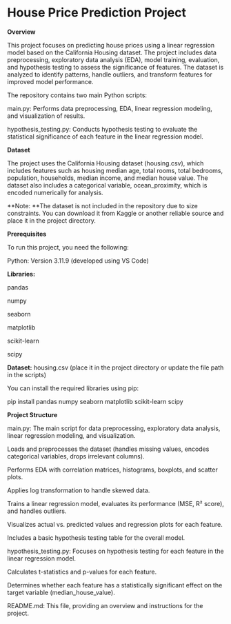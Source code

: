 # **House Price Prediction Project**

**Overview**

This project focuses on predicting house prices using a linear regression model based on the California Housing dataset. The project includes data preprocessing, exploratory data analysis (EDA), model training, evaluation, and hypothesis testing to assess the significance of features. The dataset is analyzed to identify patterns, handle outliers, and transform features for improved model performance.

The repository contains two main Python scripts:


main.py: Performs data preprocessing, EDA, linear regression modeling, and visualization of results.


hypothesis_testing.py: Conducts hypothesis testing to evaluate the statistical significance of each feature in the linear regression model.



**Dataset**

The project uses the California Housing dataset (housing.csv), which includes features such as housing median age, total rooms, total bedrooms, population, households, median income, and median house value. The dataset also includes a categorical variable, ocean_proximity, which is encoded numerically for analysis.

**Note: **The dataset is not included in the repository due to size constraints. You can download it from Kaggle or another reliable source and place it in the project directory.

**Prerequisites**

To run this project, you need the following:

Python: Version 3.11.9 (developed using VS Code)

**Libraries:**


pandas

numpy



seaborn

matplotlib

scikit-learn

scipy

**Dataset:** housing.csv (place it in the project directory or update the file path in the scripts)

You can install the required libraries using pip:

pip install pandas numpy seaborn matplotlib scikit-learn scipy

**Project Structure**





main.py: The main script for data preprocessing, exploratory data analysis, linear regression modeling, and visualization.





Loads and preprocesses the dataset (handles missing values, encodes categorical variables, drops irrelevant columns).



Performs EDA with correlation matrices, histograms, boxplots, and scatter plots.



Applies log transformation to handle skewed data.



Trains a linear regression model, evaluates its performance (MSE, R² score), and handles outliers.



Visualizes actual vs. predicted values and regression plots for each feature.



Includes a basic hypothesis testing table for the overall model.



hypothesis_testing.py: Focuses on hypothesis testing for each feature in the linear regression model.





Calculates t-statistics and p-values for each feature.



Determines whether each feature has a statistically significant effect on the target variable (median_house_value).



README.md: This file, providing an overview and instructions for the project.
